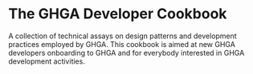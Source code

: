 # The GHGA Developer Cookbook
A collection of technical assays on design patterns and development practices employed by GHGA.
This cookbook is aimed at new GHGA developers onboarding to GHGA and for everybody interested in GHGA development activities.
